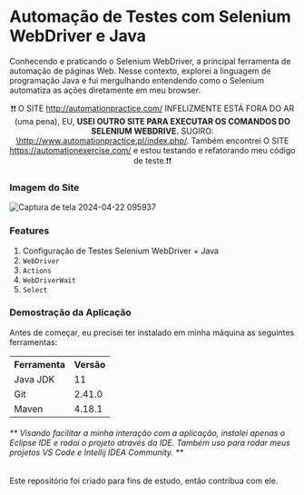 <h1>Automação de Testes com Selenium WebDriver e Java</h1>

<p>Conhecendo e praticando o Selenium WebDriver, a principal ferramenta de automação de páginas Web. Nesse contexto, explorei a linguagem de programação Java e fui mergulhando entendendo como o Selenium automatiza as ações diretamente em meu browser.</p>

<p align="center">❗❗ O SITE <a href="http://automationpractice.com/">http://automationpractice.com/</a> INFELIZMENTE ESTÁ FORA DO AR (uma pena), EU, <strong>USEI OUTRO SITE PARA EXECUTAR OS COMANDOS DO SELENIUM WEBDRIVE.</strong> SUGIRO: <a href="http://www.automationpractice.pl/index.php/">\http://www.automationpractice.pl/index.php/</a>. Também encontrei O SITE <a href="https://automationexercise.com/">https://automationexercise.com/</a> e estou testando e refatorando meu código de teste.❗❗</p>

<h3>Imagem do Site</h3>

![Captura de tela 2024-04-22 095937](https://github.com/leodatadev/nttdata-automation-pratice-selenium/assets/141060396/e54e1ab5-37ec-4f51-900a-1d7312783cdc)




<h3>Features</h3>
<ol>
	<li>Configuração de Testes Selenium WebDriver + Java</li>
	<li><code>WebDriver</code></li>
	<li><code>Actions</code></li>
	<li><code>WebDriverWait</code></li>
	<li><code>Select</code></li>
</ol>

<h3>Demostração da Aplicação</h3>
<p>Antes de começar, eu precisei ter instalado em minha máquina as seguintes ferramentas:</p>
<table>
<tr>
	<th>Ferramenta</th>
	<th>Versão</th>
</tr>
<tr>
	<td>Java JDK</td>
	<td>11</td>
</tr>
<tr>
	<td>Git</td>
	<td>2.41.0</td>
</tr>
<tr>
	<td>Maven</td>
	<td>4.18.1</td>
</tr>
</table>
<h6>** Visando facilitar a minha interação com a aplicação, instalei apenas o Eclipse IDE e rodoi o projeto através da IDE. Também uso para rodar meus projetos VS Code e Intellij IDEA Community. **</h6>

Este repositório foi criado para fins de estudo, então contribua com ele.<br>
